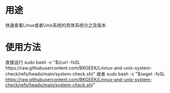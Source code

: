 # 用途
快速查看Linux或者Unix系统的具体系统分之及版本

# 使用方法
直接运行
sudo bash -c "$(curl -fsSL https://raw.githubusercontent.com/BKGEEK/Linnux-and-unix-system-check/refs/heads/main/system-check.sh)"
或者
sudo bash -c "$(wget -fsSL https://raw.githubusercontent.com/BKGEEK/Linnux-and-unix-system-check/refs/heads/main/system-check.sh)"
